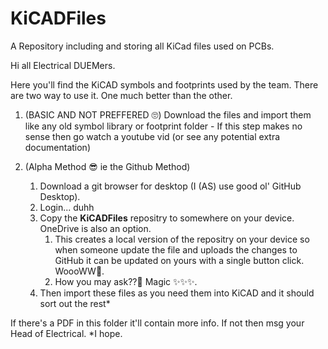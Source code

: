 # KiCADFiles
A Repository including and storing all KiCad files used on PCBs. 


Hi all Electrical DUEMers.

Here you'll find the KiCAD symbols and footprints used by the team. There are two way to use it. One much better than the other.

1. (BASIC AND NOT PREFFERED 🙄)
  Download the files and import them like any old symbol library or footprint folder - If this step makes no sense then go watch a youtube vid (or see any potential extra documentation)

2. (Alpha Method 😎 ie the Github Method)
	1. Download a git browser for desktop (I (AS) use good ol' GitHub Desktop).
	2. Login... duhh
	3. Copy the **KiCADFiles** repositry to somewhere on your device. OneDrive is also an option.
		1. This creates a local version of the repositry on your device so when someone update the file and uploads the changes to GitHub it can be updated on yours with a single button click. WoooWW🤠.   
		2. How you may ask??🤨 Magic ✨✨✨.
	4. Then import these files as you need them into KiCAD and it should sort out the rest*
  
  
If there's a PDF in this folder it'll contain more info. If not then msg your Head of Electrical.
*I hope. 
